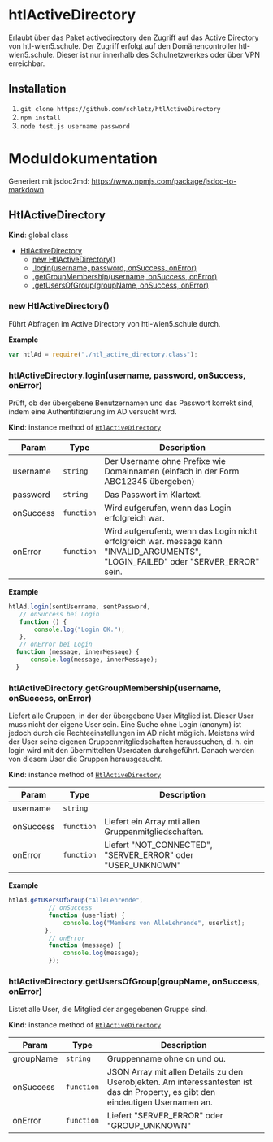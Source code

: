 # htlActiveDirectory
Erlaubt über das Paket activedirectory den Zugriff auf das Active Directory von htl-wien5.schule. Der Zugriff erfolgt auf den Domänencontroller htl-wien5.schule. Dieser ist nur innerhalb des Schulnetzwerkes oder über VPN erreichbar.

## Installation
1. `git clone https://github.com/schletz/htlActiveDirectory`
2. `npm install`
3. `node test.js username password`

# Moduldokumentation
Generiert mit jsdoc2md: https://www.npmjs.com/package/jsdoc-to-markdown

<a name="HtlActiveDirectory"></a>

## HtlActiveDirectory
**Kind**: global class  

* [HtlActiveDirectory](#HtlActiveDirectory)
    * [new HtlActiveDirectory()](#new_HtlActiveDirectory_new)
    * [.login(username, password, onSuccess, onError)](#HtlActiveDirectory+login)
    * [.getGroupMembership(username, onSuccess, onError)](#HtlActiveDirectory+getGroupMembership)
    * [.getUsersOfGroup(groupName, onSuccess, onError)](#HtlActiveDirectory+getUsersOfGroup)

<a name="new_HtlActiveDirectory_new"></a>

### new HtlActiveDirectory()
Führt Abfragen im Active Directory von htl-wien5.schule durch.

**Example**  
```js
var htlAd = require("./htl_active_directory.class");
```
<a name="HtlActiveDirectory+login"></a>

### htlActiveDirectory.login(username, password, onSuccess, onError)
Prüft, ob der übergebene Benutzernamen und das Passwort korrekt sind, indem eine 
Authentifizierung im AD versucht wird.

**Kind**: instance method of <code>[HtlActiveDirectory](#HtlActiveDirectory)</code>  

| Param | Type | Description |
| --- | --- | --- |
| username | <code>string</code> | Der Username ohne Prefixe wie Domainnamen (einfach in der Form ABC12345  übergeben) |
| password | <code>string</code> | Das Passwort im Klartext. |
| onSuccess | <code>function</code> | Wird aufgerufen, wenn das Login erfolgreich war. |
| onError | <code>function</code> | Wird aufgerufenb, wenn das Login nicht erfolgreich war. message kann "INVALID_ARGUMENTS", "LOGIN_FAILED" oder "SERVER_ERROR" sein. |

**Example**  
```js
htlAd.login(sentUsername, sentPassword,
   // onSuccess bei Login
   function () {
       console.log("Login OK.");
   },
   // onError bei Login 
  function (message, innerMessage) {
      console.log(message, innerMessage);
  }
```
<a name="HtlActiveDirectory+getGroupMembership"></a>

### htlActiveDirectory.getGroupMembership(username, onSuccess, onError)
Liefert alle Gruppen, in der der übergebene User Mitglied ist. Dieser User muss nicht der eigene
User sein. Eine Suche ohne Login (anonym) ist jedoch durch die Rechteeinstellungen im AD nicht
möglich. 
Meistens wird der User seine eigenen Gruppenmitgliedschaften heraussuchen, d. h. ein login wird
mit den übermittelten Userdaten durchgeführt. Danach werden von diesem User die Gruppen 
herausgesucht.

**Kind**: instance method of <code>[HtlActiveDirectory](#HtlActiveDirectory)</code>  

| Param | Type | Description |
| --- | --- | --- |
| username | <code>string</code> |  |
| onSuccess | <code>function</code> | Liefert ein Array mti allen Gruppenmitgliedschaften. |
| onError | <code>function</code> | Liefert "NOT_CONNECTED", "SERVER_ERROR" oder "USER_UNKNOWN" |

**Example**  
```js
htlAd.getUsersOfGroup("AlleLehrende",
           // onSuccess
           function (userlist) {
               console.log("Members von AlleLehrende", userlist);
          },
           // onError
           function (message) {
               console.log(message);
           });
```
<a name="HtlActiveDirectory+getUsersOfGroup"></a>

### htlActiveDirectory.getUsersOfGroup(groupName, onSuccess, onError)
Listet alle User, die Mitglied der angegebenen Gruppe sind.

**Kind**: instance method of <code>[HtlActiveDirectory](#HtlActiveDirectory)</code>  

| Param | Type | Description |
| --- | --- | --- |
| groupName | <code>string</code> | Gruppenname ohne cn und ou. |
| onSuccess | <code>function</code> | JSON Array mit allen Details zu den Userobjekten. Am  interessantesten ist das dn Property, es gibt den eindeutigen Usernamen an. |
| onError | <code>function</code> | Liefert "SERVER_ERROR" oder "GROUP_UNKNOWN" |

